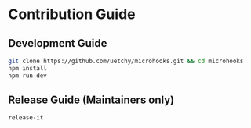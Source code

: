 # Contribution Guide

## Development Guide

```bash
git clone https://github.com/uetchy/microhooks.git && cd microhooks
npm install
npm run dev
```

## Release Guide (Maintainers only)

```bash
release-it
```
